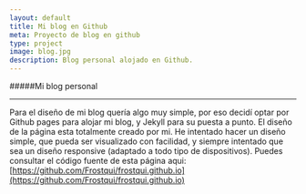 ```yaml
---
layout: default
title: Mi blog en Github
meta: Proyecto de blog en github
type: project
image: blog.jpg
description: Blog personal alojado en Github.
---
```


#####Mi blog personal

***

Para el diseño de mi blog quería algo muy simple, por eso decidí optar por Github pages para alojar mi blog,
y Jekyll para su puesta a punto.
El diseño de la página esta totalmente creado por mi. He intentado hacer un diseño simple, que pueda ser
visualizado con facilidad, y siempre intentado que sea un diseño responsive (adaptado a todo tipo de 
dispositivos). 
Puedes consultar el código fuente de esta página aqui:
[https://github.com/Frostqui/frostqui.github.io](https://github.com/Frostqui/frostqui.github.io)
